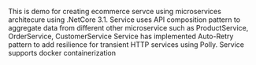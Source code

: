 This is demo for creating ecommerce servce using microservices architecure using .NetCore 3.1. 
Service uses API composition pattern to aggregate data from different other microservice such as ProductService, OrderService, CustomerService
Service has implemented Auto-Retry pattern to add resilience for transient HTTP services using Polly.
Service supports docker containerization
